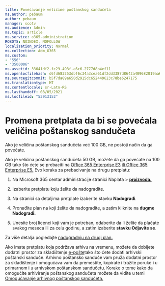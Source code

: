 ```yaml
---
title: Povećavanje veličine poštanskog sandučeta
ms.author: pebaum
author: pebaum
manager: scotv
ms.audience: Admin
ms.topic: article
ms.service: o365-administration
ROBOTS: NOINDEX, NOFOLLOW
localization_priority: Normal
ms.collection: Adm_O365
ms.custom:
- "556"
- "3500006"
ms.assetid: 33641df2-fc29-493f-a6c6-2777d8b4ef11
ms.openlocfilehash: d6fd683253dbf6c34a3cea61df2dd3387d8642a409682019aa62ef3b619e84aa
ms.sourcegitcommit: b5f7da89a650d2915dc652449623c78be6247175
ms.translationtype: MT
ms.contentlocale: sr-Latn-RS
ms.lasthandoff: 08/05/2021
ms.locfileid: "53913152"
---
```

# <a name="switch-subscriptions-to-increase-mailbox-size"></a>Promena pretplata da bi se povećala veličina poštanskog sandučeta

Ako je veličina poštanskog sandučeta već 100 GB, ne postoji način da ga povećate.
  
Ako je veličina poštanskog sandučeta 50 GB, možete da ga povećate na 100 GB tako što ćete se prebaciti na [Office 365 Enterprise E3](https://products.office.com/business/office-365-enterprise-e3-business-software) [ili Office 365 Enterprise E5.](https://products.office.com/business/office-365-enterprise-e5-business-software) Evo koraka za prebacivanje na drugu pretplatu:
  
1. Na Microsoft 365 centar administracije stranici Naplata  \> **[proizvoda.](https://go.microsoft.com/fwlink/p/?linkid=842054)**

2. Izaberite pretplatu koju želite da nadogradite.

3. Na stranici sa detaljima pretplate izaberite stavku **Nadogradi**.

4. Pronađite plan na koji želite da nadogradite, a zatim kliknite na **dugme Nadogradi.**

5. Unesite broj licenci koji vam je potreban, odaberite da li želite da plaćate svakog meseca ili za celu godinu, a zatim izaberite **stavku Odjavite se**.

Za više detalja pogledajte [nadogradnju na drugi plan.](https://docs.microsoft.com/microsoft-365/commerce/subscriptions/upgrade-to-different-plan)

Ako imate pretplatu koja podržava arhivu na vremenu, možete da dobijete dodatni prostor za skladištenje [e-pošte](https://docs.microsoft.com/office365/servicedescriptions/exchange-online-archiving-service-description/exchange-online-archiving-service-description)tako što ćete dodati arhivski poštanski sanduče. Arhivno poštansko sanduče vam pruža dodatni prostor za skladištenje i omogućava vam da premestite, kopirate i tražite poruke i u primarnom i u arhivskom poštanskom sandučetu. Korake o tome kako da omogućite arhiviranje poštanskog sandučeta možete da vidite u temi [Omogućavanje arhivnog poštanskog sandučeta.](https://docs.microsoft.com/microsoft-365/compliance/enable-archive-mailboxes)